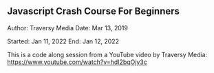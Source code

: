## Javascript Crash Course For Beginners

Author: Traversy Media
Date: Mar 13, 2019


Started: Jan 11, 2022
End: Jan 12, 2022

This is a code along session from a YouTube video by Traversy Media:
https://www.youtube.com/watch?v=hdI2bqOjy3c
